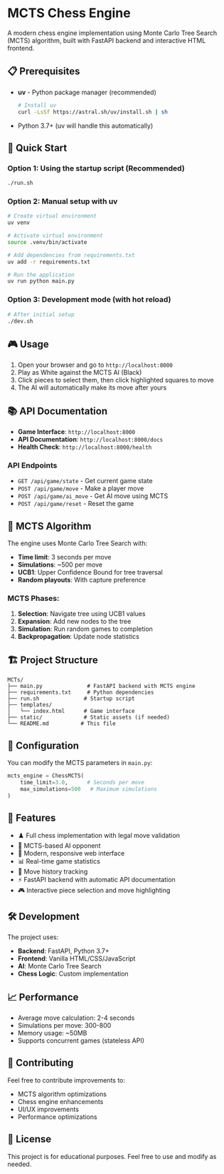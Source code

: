 # MCTS Chess Engine

A modern chess engine implementation using Monte Carlo Tree Search (MCTS) algorithm, built with FastAPI backend and interactive HTML frontend.

## 📋 Prerequisites

- **uv** - Python package manager (recommended)
  ```bash
  # Install uv
  curl -LsSf https://astral.sh/uv/install.sh | sh
  ```
- Python 3.7+ (uv will handle this automatically)

## 🚀 Quick Start

### Option 1: Using the startup script (Recommended)
```bash
./run.sh
```

### Option 2: Manual setup with uv
```bash
# Create virtual environment
uv venv

# Activate virtual environment
source .venv/bin/activate

# Add dependencies from requirements.txt
uv add -r requirements.txt

# Run the application
uv run python main.py
```

### Option 3: Development mode (with hot reload)
```bash
# After initial setup
./dev.sh
```

## 🎮 Usage

1. Open your browser and go to `http://localhost:8000`
2. Play as White against the MCTS AI (Black)
3. Click pieces to select them, then click highlighted squares to move
4. The AI will automatically make its move after yours

## 📚 API Documentation

- **Game Interface**: `http://localhost:8000`
- **API Documentation**: `http://localhost:8000/docs`
- **Health Check**: `http://localhost:8000/health`

### API Endpoints

- `GET /api/game/state` - Get current game state
- `POST /api/game/move` - Make a player move
- `POST /api/game/ai_move` - Get AI move using MCTS
- `POST /api/game/reset` - Reset the game

## 🧠 MCTS Algorithm

The engine uses Monte Carlo Tree Search with:
- **Time limit**: 3 seconds per move
- **Simulations**: ~500 per move
- **UCB1**: Upper Confidence Bound for tree traversal
- **Random playouts**: With capture preference

### MCTS Phases:
1. **Selection**: Navigate tree using UCB1 values
2. **Expansion**: Add new nodes to the tree
3. **Simulation**: Run random games to completion
4. **Backpropagation**: Update node statistics

## 🏗️ Project Structure

```
MCTs/
├── main.py              # FastAPI backend with MCTS engine
├── requirements.txt     # Python dependencies
├── run.sh              # Startup script
├── templates/
│   └── index.html      # Game interface
├── static/             # Static assets (if needed)
└── README.md          # This file
```

## 🔧 Configuration

You can modify the MCTS parameters in `main.py`:

```python
mcts_engine = ChessMCTS(
    time_limit=3.0,      # Seconds per move
    max_simulations=500   # Maximum simulations
)
```

## 🎯 Features

- ♟️ Full chess implementation with legal move validation
- 🤖 MCTS-based AI opponent
- 🎨 Modern, responsive web interface
- 📊 Real-time game statistics
- 🔄 Move history tracking
- ⚡ FastAPI backend with automatic API documentation
- 🎮 Interactive piece selection and move highlighting

## 🛠️ Development

The project uses:
- **Backend**: FastAPI, Python 3.7+
- **Frontend**: Vanilla HTML/CSS/JavaScript
- **AI**: Monte Carlo Tree Search
- **Chess Logic**: Custom implementation

## 📈 Performance

- Average move calculation: 2-4 seconds
- Simulations per move: 300-800
- Memory usage: ~50MB
- Supports concurrent games (stateless API)

## 🤝 Contributing

Feel free to contribute improvements to:
- MCTS algorithm optimizations
- Chess engine enhancements
- UI/UX improvements
- Performance optimizations

## 📝 License

This project is for educational purposes. Feel free to use and modify as needed.
